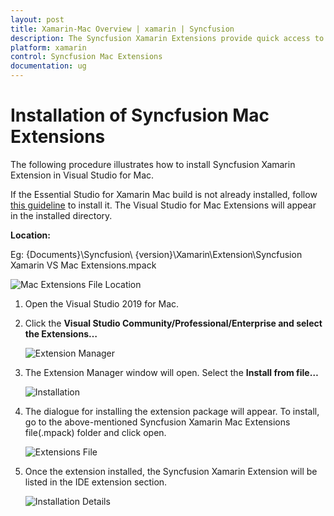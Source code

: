 ```yaml
---
layout: post
title: Xamarin-Mac Overview | xamarin | Syncfusion
description: The Syncfusion Xamarin Extensions provide quick access to create or configure the Syncfusion Xamarin projects
platform: xamarin
control: Syncfusion Mac Extensions
documentation: ug
---
```


# Installation of Syncfusion Mac Extensions

The following procedure illustrates how to install Syncfusion Xamarin Extension in Visual Studio for Mac. 

If the Essential Studio for Xamarin Mac build is not already installed, follow [this guideline](https://help.syncfusion.com/common/essential-studio/installation/mac-installer/how-to-install) to install it. The Visual Studio for Mac Extensions will appear in the installed directory.

**Location:**

 Eg: {Documents}\Syncfusion\ {version}\Xamarin\Extension\Syncfusion Xamarin VS Mac Extensions.mpack

![Mac Extensions File Location](ProjectTemplate_Images/Mac_Extensions_File_Location.PNG)

1. Open the Visual Studio 2019 for Mac.

2. Click the **Visual Studio Community/Professional/Enterprise and select the Extensions…**

    ![Extension Manager](ProjectTemplate_Images/ExtensionManager.png)

3. The Extension Manager window will open. Select the **Install from file…** 

    ![Installation](ProjectTemplate_Images/Installation.png)

4. The dialogue for installing the extension package will appear. To install, go to the above-mentioned Syncfusion Xamarin Mac Extensions file(.mpack) folder and click open.

    ![Extensions File](ProjectTemplate_Images/ExtensionsFile.png)

5.	Once the extension installed, the Syncfusion Xamarin Extension will be listed in the IDE extension section.

    ![Installation Details](ProjectTemplate_Images/InstallationDetails.png)